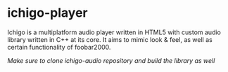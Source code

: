 ichigo-player
=============

Ichigo is a multiplatform audio player written in HTML5 with custom audio library written in C++ at its core. It aims to mimic look &amp; feel, as well as certain functionality of foobar2000.


*Make sure to clone ichigo-audio repository and build the library as well*
